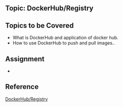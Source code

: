 ## Topic: DockerHub/Registry

Topics to be Covered
------------------------
* What is DockerHub and application of docker hub.
* How to use DockerHub to push and pull images..

Assignment
-------------------
* 

Reference
-----------------
[DockerHub/Registry](https://docs.docker.com/develop/develop-images/image_management/)
